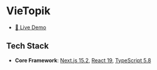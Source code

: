 # VieTopik

- [🚀 Live Demo](https://vietopik.com)

## Tech Stack

- **Core Framework**: [Next.js 15.2](https://nextjs.org), [React 19](https://react.dev), [TypeScript 5.8](https://typescriptlang.org)


